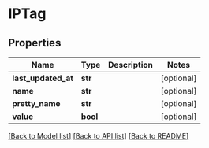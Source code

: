 # IPTag

## Properties
Name | Type | Description | Notes
------------ | ------------- | ------------- | -------------
**last_updated_at** | **str** |  | [optional] 
**name** | **str** |  | [optional] 
**pretty_name** | **str** |  | [optional] 
**value** | **bool** |  | [optional] 

[[Back to Model list]](../README.md#documentation-for-models) [[Back to API list]](../README.md#documentation-for-api-endpoints) [[Back to README]](../README.md)

